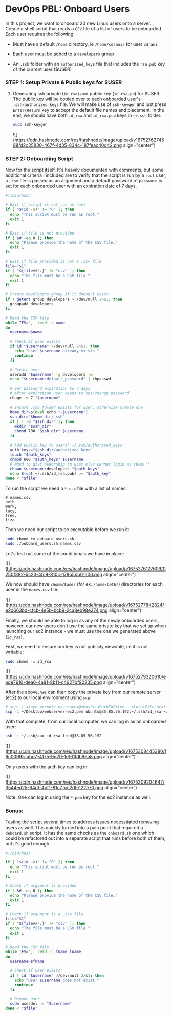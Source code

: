 # DevOps PBL: Onboard Users

In this project, we want to onboard 20 new Linux users onto a server. Create a shell script that reads a `CSV` file of a list of users to be onboarded. Each user requires the following:

* Must have a default `/home` directory, ie `/home/cdrani/` for user `cdrani`
    
* Each user must be added to a `developers` group
    
* An `.ssh` folder with an `authorized_keys` file that includes the `rsa.pub` key of the current user ($USER)
    

### STEP 1: Setup Private & Public keys for $USER

1. Generating ssh private (`id_rsa`) and public key (`id_rsa.pb`) for $USER. The public key will be copied over to each onboarded user's `.ssh/authorized_keys` file. We will make use of `ssh-keygen` and just press `Enter/Return` key to accept the default file names and placement. In the end, we should have both `id_rsa` and `id_rsa.pub` keys in `~/.ssh` folder.
    
    ```bash
    sudo ssh-keygen
    ```
    
    ![](https://cdn.hashnode.com/res/hashnode/image/upload/v1675276274598/d2c35830-467f-4d35-834c-187feac40d42.png align="center")
    

### STEP 2: Onboarding Script

Now for the script itself. It's heavily documented with comments, but some additional criteria I included are to verify that the script is run by a `root` user, a `.csv` file is passed as an argument and a default password of `password` is set for each onboarded user with an expiration date of 7 days.

```bash
#!/bin/bash

# Exit if script is not run as root
if [ "$(id -u)" != "0" ]; then
  echo "This script must be run as root."
  exit 1
fi

# Exit if file is not provided
if [ $# -eq 0 ]; then
  echo "Please provide the name of the CSV file."
  exit 1
fi

# Exit if file provided is not a .csv file
file="$1"
if [ "${file##*.}" != "csv" ]; then
  echo "The file must be a CSV file."
  exit 1
fi

# Create developers group if it doesn't exist
if ! getent group developers > /dev/null 2>&1; then
  groupadd developers
fi

# Read the CSV file
while IFS=',' read -r name
do
  username=$name

  # Check if user exists
  if id "$username" >/dev/null 2>&1; then
    echo "User $username already exists."
    continue
  fi

  # Create user
  useradd "$username" -g developers -m
  echo "$username:default_password" | chpasswd

  # Set password expiration to 7 days
  # After expiration user needs to set/change password
  chage -m 7 "$username"

  # Ensure .ssh folder exists for user, otherwise create one
  home_dir=$(eval echo "~$username")
  ssh_dir="$home_dir/.ssh"
  if [ ! -d "$ssh_dir" ]; then
    mkdir "$ssh_dir"
    chmod 700 "$ssh_dir" $username
  fi

  # Add public key to users' ~/.ssh/authorized_keys
  auth_keys="$ssh_dir/authorized_keys"
  touch "$auth_keys"
  chmod 600 "$auth_keys" $username
  # Need to give ownership to user else cannot login as them!!!
  chown $username:developers "$auth_keys"
  echo $(cat ~/.ssh/id_rsa.pub) >> "$auth_key"
done < "$file"
```

To run the script we need a `*.csv` file with a list of names:

```plaintext
# names.csv
beth
mark,
lucy,
fred,
liza
```

Then we need our script to be executable before we run it:

```bash
sudo chmod +x onboard_users.sh
sudo ./onboard_users.sh names.csv
```

Let's test out some of the conditionals we have in place:

![](https://cdn.hashnode.com/res/hashnode/image/upload/v1675276127609/0250f382-5c23-4fc9-810c-178b5bb01a06.png align="center")

We now should have `/home/$user` (for ex. `/home/beth/`) directories for each user in the `names.csv` file:

![](https://cdn.hashnode.com/res/hashnode/image/upload/v1675277842824/e2d663bd-cfcb-4e5b-bcb9-2ca8eb98e374.png align="center")

Finally, we should be able to log in as any of the newly onboarded users, however, our new users don't use the same private key that we set up when launching our ec2 instance - we must use the one we generated above (`id_rsa`).

First, we need to ensure our key is not publicly viewable, i.e it is not writable:

```bash
sudo chmod -w id_rsa
```

![](https://cdn.hashnode.com/res/hashnode/image/upload/v1675279320610/eade7910-dea6-4a81-8b11-c4927bf92235.png align="center")

After the above, we can then copy the private key from our remote server (ec2) to our local environment using `scp`:

```bash
# scp -i <key> <remote_username>@<Host>:<PathToFile>   <LocalFileLocation>
scp -i ~/Desktop/webserver-ec2.pem ubuntu@35.85.56.192:~/.ssh/id_rsa ~/.ssh/aux_id_rsa
```

With that complete, from our local computer, we can log in as an onboarded user:

```bash
ssh -i ~/.ssh/aux_id_rsa fred@38.85.56.192
```

![](https://cdn.hashnode.com/res/hashnode/image/upload/v1675308445380/f6c00995-abd7-4175-9e20-1e161fdb96a8.png align="center")

Only users with the auth key can log in:

![](https://cdn.hashnode.com/res/hashnode/image/upload/v1675309204647/3544ed25-64df-4bf1-81c7-cc2dfe122e70.png align="center")

Note: One can log in using the `*.pem` key for the ec2 instance as well.

### Bonus:

Testing the script several times to address issues necessitated removing users as well. This quickly turned into a pain point that required a `deboard.sh` script. It has the same checks as the `onboard.sh` one which could be refactored out into a separate script that runs before both of them, but it's good enough.

```bash
#!/bin/bash

if [ "$(id -u)" != "0" ]; then
  echo "This script must be run as root."
  exit 1
fi

# Check if argument is provided
if [ $# -eq 0 ]; then
  echo "Please provide the name of the CSV file."
  exit 1
fi

# Check if argument is a .csv file
file="$1"
if [ "${file##*.}" != "csv" ]; then
  echo "The file must be a CSV file."
  exit 1
fi

# Read the CSV file
while IFS=',' read -r fname lname
do
  username=$fname

  # Check if user exists
  if ! id "$username" >/dev/null 2>&1; then
    echo "User $username does not exist."
    continue
  fi

  # Remove user
  sudo userdel -r "$username"
done < "$file"
```